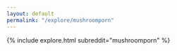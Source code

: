 ```yaml
---
layout: default
permalink: "/explore/mushroomporn"
---
```


<link rel="stylesheet" type="text/css" href="/static/css/explore.css">
{% include explore.html subreddit="mushroomporn" %}

